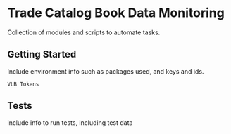 # Trade Catalog Book Data Monitoring

Collection of modules and scripts to automate tasks. 

## Getting Started

Include environment info such as packages used, and keys and ids.

`VLB Tokens`

## Tests

include info to run tests, including test data

